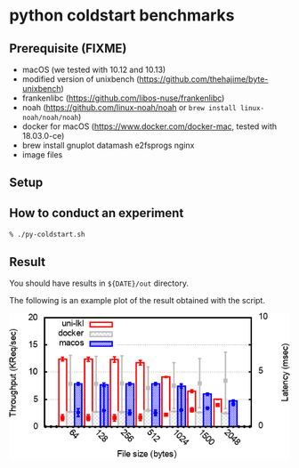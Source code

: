 # python coldstart benchmarks

## Prerequisite (FIXME)
- macOS (we tested with 10.12 and 10.13)
- modified version of unixbench (https://github.com/thehajime/byte-unixbench)
- frankenlibc (https://github.com/libos-nuse/frankenlibc)
- noah (https://github.com/linux-noah/noah or `brew install linux-noah/noah/noah`)
- docker for macOS (https://www.docker.com/docker-mac, tested with 18.03.0-ce)
- brew install gnuplot datamash e2fsprogs nginx
- image files

## Setup

## How to conduct an experiment

```
% ./py-coldstart.sh
```

## Result

You should have results in `${DATE}/out` directory.

The following is an example plot of the result obtained with the script.

![](https://raw.githubusercontent.com/libos-nuse/nuse-msmt/master/apsys/nginx/nginx-wrk-eample.png)

